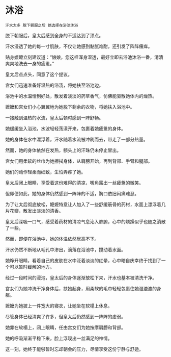 # 沐浴 

    汗水太多 脱下朝服之后 她选择在浴池沐浴 

脱下朝服后，皇太后感到全身的不适达到了顶点。

汗水浸透了她的每一寸肌肤，不仅让她感到黏腻难耐，还引发了阵阵瘙痒。

贴身嬷嬷立刻建议道：“娘娘，您这样浑身湿透，最好立即去浴池沐浴一番，清清爽爽地洗去一身的疲惫。”

皇太后点点头，同意了这个提议。

宫女们迅速准备好温热的浴汤，将她扶至浴池边。

浴池中的水温恰到好处，散发着淡淡的药草香气，仿佛能驱散她体内的燥热。

嬷嬷和宫女们小心翼翼地为她脱下剩余的衣物，将她扶入浴池中。



一接触到温热的水流，皇太后顿时感到一阵舒畅。

她缓缓坐入浴池，水波轻轻荡漾开来，包裹着她疲惫的身体。

她的身体在水中漂浮着，汗水随着水流被冲刷而去，带走了一部分热量。

然而，她的身体依然在发热，额头上的汗珠仍未停止冒出。



宫女们用柔软的丝巾为她擦拭身体，从肩膀开始，再到背部、手臂和腿部。

她们的动作轻柔而细致，生怕弄疼了她。

皇太后闭上眼睛，享受着这份难得的清凉，嘴角露出一丝疲惫的微笑。

但即便如此，她的身体仍然感到一阵阵的不适，胸口依旧闷痛难忍。



为了让太后彻底放松，嬷嬷特意让人加入了一些舒缓筋骨的药材，水面上漂浮着几片花瓣，散发出淡淡的清香。

皇太后深吸一口气，感受着药材的清凉气息沁入肺腑，心中的烦躁似乎也随之消散了一些。



然而，即便在浴池中，她的体温依然居高不下。

汗水仍然不断地从毛孔中渗出，滴落在浴池中，搅动着水面。

她睁开眼睛，看着自己的皮肤在水中泛着淡淡的红晕，心中暗自庆幸终于找到了一个可以暂时缓解的地方。



经过一段时间的浸泡，皇太后的身体逐渐放松下来，汗水也基本被清洗干净。

宫女们为她冲洗干净身体后，扶她起身，用柔软的毛巾轻轻包裹住她湿漉漉的身躯。

嬷嬷为她披上一件宽大的寝衣，让她坐在软榻上休息。



尽管身体已经清爽了许多，但皇太后仍然感到一阵阵的虚弱。

她靠在软榻上，闭上眼睛，任由宫女们为她按摩肩膀和背部。

她的呼吸渐渐平稳下来，脸上浮现出一丝满足的神情。

这一刻，她终于能够暂时忘却朝会的压力，尽情享受这份宁静与舒适。

